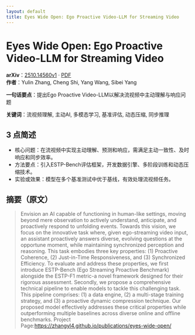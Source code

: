 ```yaml
---
layout: default
title: Eyes Wide Open: Ego Proactive Video-LLM for Streaming Video
---
```


# Eyes Wide Open: Ego Proactive Video-LLM for Streaming Video
**arXiv**：[2510.14560v1](https://arxiv.org/abs/2510.14560) · [PDF](https://arxiv.org/pdf/2510.14560.pdf)  
**作者**：Yulin Zhang, Cheng Shi, Yang Wang, Sibei Yang  

**一句话要点**：提出Ego Proactive Video-LLM以解决流视频中主动理解与响应问题

**关键词**：流视频理解, 主动AI, 多模态学习, 基准评估, 动态压缩, 同步推理

## 3 点简述
- 核心问题：在流视频中实现主动理解、预测和响应，需满足主动一致性、及时响应和同步效率。
- 方法要点：引入ESTP-Bench评估框架，开发数据引擎、多阶段训练和动态压缩技术。
- 实验或效果：模型在多个基准测试中优于基线，有效处理流视频任务。

## 摘要（原文）

> Envision an AI capable of functioning in human-like settings, moving beyond
> mere observation to actively understand, anticipate, and proactively respond to
> unfolding events. Towards this vision, we focus on the innovative task where,
> given ego-streaming video input, an assistant proactively answers diverse,
> evolving questions at the opportune moment, while maintaining synchronized
> perception and reasoning. This task embodies three key properties: (1)
> Proactive Coherence, (2) Just-in-Time Responsiveness, and (3) Synchronized
> Efficiency. To evaluate and address these properties, we first introduce
> ESTP-Bench (Ego Streaming Proactive Benchmark) alongside the ESTP-F1 metric-a
> novel framework designed for their rigorous assessment. Secondly, we propose a
> comprehensive technical pipeline to enable models to tackle this challenging
> task. This pipeline comprises: (1) a data engine, (2) a multi-stage training
> strategy, and (3) a proactive dynamic compression technique. Our proposed model
> effectively addresses these critical properties while outperforming multiple
> baselines across diverse online and offline benchmarks. Project
> Page:https://zhangyl4.github.io/publications/eyes-wide-open/

